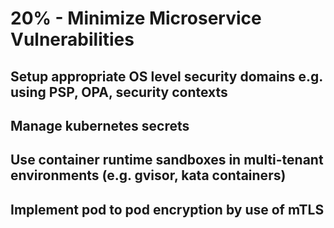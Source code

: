# 20% - Minimize Microservice Vulnerabilities

## Setup appropriate OS level security domains e.g. using PSP, OPA, security contexts

## Manage kubernetes secrets

## Use container runtime sandboxes in multi-tenant environments (e.g. gvisor, kata containers)

## Implement pod to pod encryption by use of mTLS
